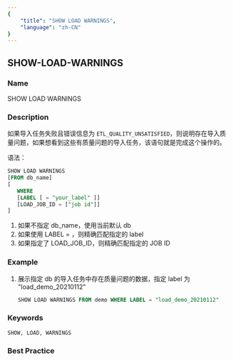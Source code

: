 ```yaml
---
{
    "title": "SHOW LOAD WARNINGS",
    "language": "zh-CN"
}
---
```


<!--
Licensed to the Apache Software Foundation (ASF) under one
or more contributor license agreements.  See the NOTICE file
distributed with this work for additional information
regarding copyright ownership.  The ASF licenses this file
to you under the Apache License, Version 2.0 (the
"License"); you may not use this file except in compliance
with the License.  You may obtain a copy of the License at

  http://www.apache.org/licenses/LICENSE-2.0

Unless required by applicable law or agreed to in writing,
software distributed under the License is distributed on an
"AS IS" BASIS, WITHOUT WARRANTIES OR CONDITIONS OF ANY
KIND, either express or implied.  See the License for the
specific language governing permissions and limitations
under the License.
-->

## SHOW-LOAD-WARNINGS

### Name

SHOW LOAD WARNINGS

### Description

如果导入任务失败且错误信息为 `ETL_QUALITY_UNSATISFIED`，则说明存在导入质量问题，如果想看到这些有质量问题的导入任务，该语句就是完成这个操作的。

语法：

```sql
SHOW LOAD WARNINGS
[FROM db_name]
[
   WHERE
   [LABEL [ = "your_label" ]]
   [LOAD_JOB_ID = ["job id"]]
]
```

1. 如果不指定 db_name，使用当前默认 db
2. 如果使用 LABEL = ，则精确匹配指定的 label
3. 如果指定了 LOAD_JOB_ID，则精确匹配指定的 JOB ID

### Example

1. 展示指定 db 的导入任务中存在质量问题的数据，指定 label 为 "load_demo_20210112" 

   ```sql
   SHOW LOAD WARNINGS FROM demo WHERE LABEL = "load_demo_20210112" 
   ```

### Keywords

    SHOW, LOAD, WARNINGS

### Best Practice

